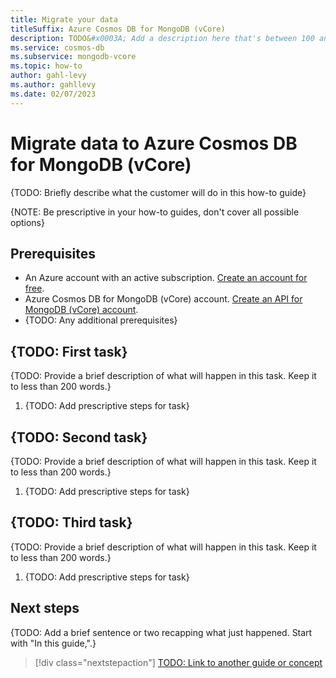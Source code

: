 ```yaml
---
title: Migrate your data
titleSuffix: Azure Cosmos DB for MongoDB (vCore)
description: TODO&#x0003A; Add a description here that's between 100 and 160 characters and will show up in search results3.
ms.service: cosmos-db
ms.subservice: mongodb-vcore
ms.topic: how-to
author: gahl-levy
ms.author: gahllevy
ms.date: 02/07/2023
---
```


# Migrate data to Azure Cosmos DB for MongoDB (vCore)

{TODO: Briefly describe what the customer will do in this how-to guide}

{NOTE: Be prescriptive in your how-to guides, don't cover all possible options}

## Prerequisites

- An Azure account with an active subscription. [Create an account for free](https://azure.microsoft.com/free).
- Azure Cosmos DB for MongoDB (vCore) account. [Create an API for MongoDB (vCore) account](how-to-create-account.md).
- {TODO: Any additional prerequisites}

## {TODO: First task}

{TODO: Provide a brief description of what will happen in this task. Keep it to less than 200 words.}

1. {TODO: Add prescriptive steps for task}

## {TODO: Second task}

{TODO: Provide a brief description of what will happen in this task. Keep it to less than 200 words.}

1. {TODO: Add prescriptive steps for task}

## {TODO: Third task}

{TODO: Provide a brief description of what will happen in this task. Keep it to less than 200 words.}

1. {TODO: Add prescriptive steps for task}

## Next steps

{TODO: Add a brief sentence or two recapping what just happened. Start with "In this guide,".}

> [!div class="nextstepaction"]
> [TODO: Link to another guide or concept](about:blank)
